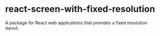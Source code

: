 # react-screen-with-fixed-resolution
A  package for React web applications that provides a fixed resolution layout.
